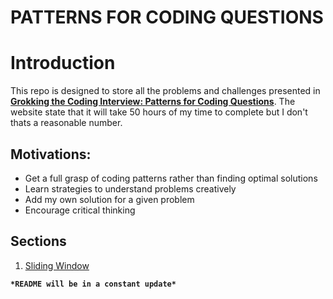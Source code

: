 # PATTERNS FOR CODING QUESTIONS

# Introduction
This repo is designed to store all the problems and challenges presented in **[Grokking the Coding Interview: Patterns for Coding Questions](https://designgurus.org/course/grokking-the-coding-interview)**. The website state that it will take 50 hours of my time to complete but I don't thats a reasonable number.

## Motivations:
* Get a full grasp of coding patterns rather than finding optimal solutions
* Learn strategies to understand problems creatively
* Add my own solution for a given problem
* Encourage critical thinking

## Sections
1. [Sliding Window](https://github.com/vincepogz/PATTERNS-FOR-CODING-QUESTIONS/tree/master/01-SLIDING%20WINDOW)

**`*README will be in a constant update*`**